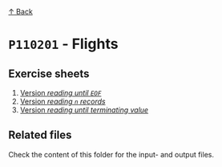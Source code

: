 [↑ Back](../../README.md)

# `P110201` - Flights

## Exercise sheets

1. [Version *reading until `EOF`*](./sheet-eof.md)
1. [Version *reading `n` records*](./sheet-n.md)
1. [Version *reading until terminating value*](./sheet-end.md)

## Related files

Check the content of this folder for the input- and output files.
